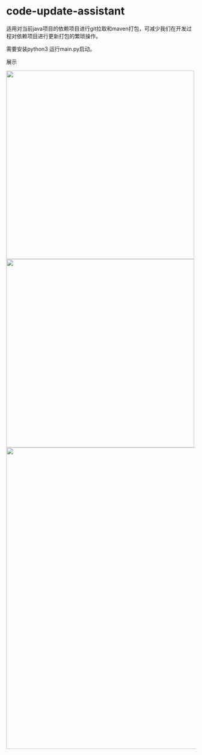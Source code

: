 # code-update-assistant
适用对当前java项目的依赖项目进行git拉取和maven打包，可减少我们在开发过程对依赖项目进行更新打包的繁琐操作。

需要安装python3 运行main.py启动。

展示

<img src="https://s2.loli.net/2023/08/31/Rlki6GBhK8cYsbQ.png" width="500px">

<img src="https://s2.loli.net/2023/08/31/6lZkc95a17Ssy2J.png" width="500px">

<img src="https://s2.loli.net/2023/08/31/QnesoJpTlf7i9yx.png" width="800px">
